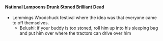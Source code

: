 

#### [National Lampoons Drunk Stoned Brilliant Dead](http://amazon.com)
- Lemmings Woodchuck festival where the idea was that everyone came to off themselves.
    - Belushi: if your buddy is too stoned, roll him up into his sleeping bag and put him over where the tractors can drive over him
